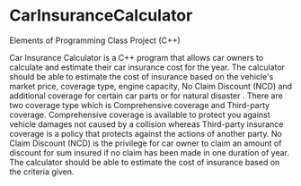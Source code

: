 # CarInsuranceCalculator
Elements of Programming Class Project (C++) 

Car Insurance Calculator is a C++ program that allows car owners to calculate and estimate their car insurance cost for the year. The calculator should be able to estimate the cost of insurance based on the vehicle's market price, coverage type, engine capacity, No Claim Discount (NCD) and additional coverage for certain car parts or for natural disaster . There are two coverage type which is Comprehensive coverage and Third-party coverage. Comprehensive coverage is available to protect you against vehicle damages not caused by a collision whereas Third-party insurance coverage is a policy that protects against the actions of another party. No Claim Discount (NCD) is the privilege for car owner to claim an amount of discount for sum insured if no claim has been made in one duration of year. The calculator should be able to estimate the cost of insurance based on the criteria given.
